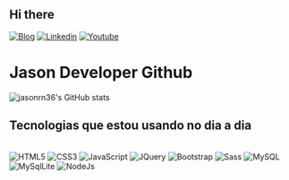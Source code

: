## Hi there
[![Blog](https://img.shields.io/badge/Instagram-E4405F?style=for-the-badge&logo=instagram&logoColor=white)](https://www.instagram.com/jasonram360)
[![Linkedin](https://img.shields.io/badge/LinkedIn-0077B5?style=for-the-badge&logo=linkedin&logoColor=white)](https://www.linkedin.com/in/jason-developer3000)
[![Youtube](https://img.shields.io/badge/YouTube-FF0000?style=for-the-badge&logo=youtube&logoColor=white)](https://www.youtube.com/@JasonDeveloper)


# Jason Developer Github

![jasonrn36's GitHub stats](https://github-readme-stats.vercel.app/api?username=jasonrn36&show_icons=true&theme=codeSTACKr)

## Tecnologias que estou usando no dia a dia
<div style="display:inline-block"></br>
    <img src="https://img.shields.io/badge/HTML5-E34F26?style=for-the-badge&logo=html5&logoColor=white"/ alt="HTML5">
        <img src="https://img.shields.io/badge/CSS3-1572B6?style=for-the-badge&logo=css3&logoColor=white"/ alt="CSS3">
          <img src="https://img.shields.io/badge/JavaScript-F7DF1E?style=for-the-badge&logo=javascript&logoColor=black"/ alt="JavaScript">
                <img src="https://img.shields.io/badge/jQuery-0769AD?style=for-the-badge&logo=jquery&logoColor=white"/ alt="JQuery">
                    <img src="https://img.shields.io/badge/Bootstrap-563D7C?style=for-the-badge&logo=bootstrap&logoColor=white"/ alt="Bootstrap">
                        <img src="https://img.shields.io/badge/Sass-CC6699?style=for-the-badge&logo=sass&logoColor=white"/ alt="Sass">
            <img src="https://img.shields.io/badge/MySQL-00000F?style=for-the-badge&logo=mysql&logoColor=white"/ alt="MySQL">
         <img src="https://img.shields.io/badge/SQLite-07405E?style=for-the-badge&logo=sqlite&logoColor=white"/ alt="MySqlLite">
    <img src="https://img.shields.io/badge/Node.js-43853D?style=for-the-badge&logo=node.js&logoColor=white"/ alt="NodeJs">
</div>
